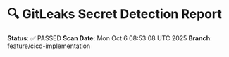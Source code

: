 # 🔍 GitLeaks Secret Detection Report
**Status**: ✅ PASSED
**Scan Date**: Mon Oct  6 08:53:08 UTC 2025
**Branch**: feature/cicd-implementation
